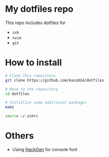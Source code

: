 # My dotfiles repo
This repo includes dotfiles for
- `zsh`
- `nvim`
- `git`

# How to install

```zsh
# Clone this repository
git clone https://github.com/kazu914/dotfiles

# Move to the repository
cd dotfiles

# Initialize some additional packages
make

source ~/.zshrc
```

# Others
 - Using [HackGen](https://github.com/yuru7/HackGen) for console font
